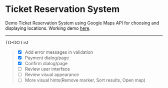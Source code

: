 Ticket Reservation System
===================
Demo Ticket Reservation System using Google Maps API for choosing and displaying locations.
Working demo [here](https://rawgit.com/sAleksovski/Ticket-Reservation-System/master/index.html).

--- 

TO-DO List
> - [x] Add error messages in validation
> - [x] Payment dialog/page 
> - [x] Confirm dialog/page
> - [ ] Review user interface 
> - [ ] Review visual appearance
> - [ ] More visual hints(Remove marker, Sort results, Open map)

